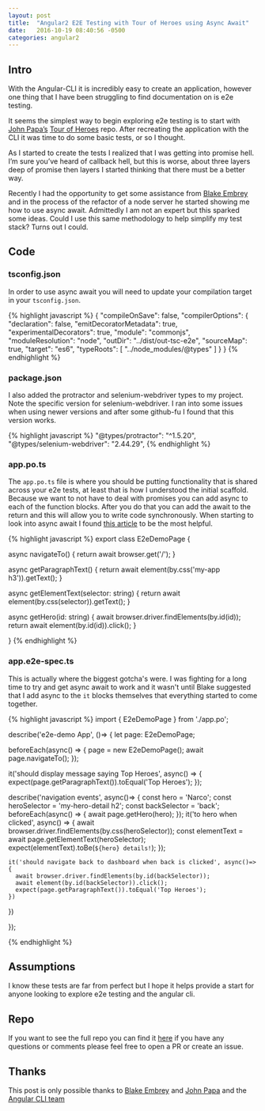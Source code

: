 ```yaml
---
layout: post
title:  "Angular2 E2E Testing with Tour of Heroes using Async Await"
date:   2016-10-19 08:40:56 -0500
categories: angular2
---
```

## Intro

With the Angular-CLI it is incredibly easy to create an application, however one thing that I have been struggling to
find documentation on is e2e testing.

It seems the simplest way to begin exploring e2e testing is to start with [John Papa’s][john] [Tour of Heroes][toh] repo.
After recreating the application with the CLI it was time to do some basic tests, or so I thought.

As I started to create the tests I realized that I was getting into promise hell. I’m sure you’ve heard of callback hell,
but this is worse, about three layers deep of promise then layers I started thinking that there must be a better way.

Recently I had the opportunity to get some assistance from [Blake Embrey][blake] and in the process of the refactor
of a node server he started showing me how to use async await.  Admittedly I am not an expert but this sparked some ideas.
Could I use this same methodology to help simplify my test stack?  Turns out I could.

## Code
### tsconfig.json

In order to use async await you will need to update your compilation target in your `tsconfig.json`.

{% highlight javascript %}
{
  "compileOnSave": false,
  "compilerOptions": {
    "declaration": false,
    "emitDecoratorMetadata": true,
    "experimentalDecorators": true,
    "module": "commonjs",
    "moduleResolution": "node",
    "outDir": "../dist/out-tsc-e2e",
    "sourceMap": true,
    "target": "es6",
    "typeRoots": [
      "../node_modules/@types"
    ]
  }
}
{% endhighlight %}

### package.json

I also added the protractor and selenium-webdriver types to my project.  Note the specific version for selenium-webdriver.
I ran into some issues when using newer versions and after some github-fu I found that this version works.

{% highlight javascript %}
"@types/protractor": "^1.5.20",
"@types/selenium-webdriver": "2.44.29",
{% endhighlight %}


### app.po.ts

The `app.po.ts` file is where you should be putting functionality that is shared across your e2e tests, at least that is how
I understood the initial scaffold.  Because we want to not have to deal with promises you can add async to each of the
function blocks. After you do that you can add the await to the return and this will allow you to write code synchronously.
When starting to look into async await I found [this article][ponyfoo] to be the most helpful.

{% highlight javascript %}
export class E2eDemoPage {

  async navigateTo() {
    return await browser.get('/');
  }

  async getParagraphText() {
    return await element(by.css('my-app h3')).getText();
  }

  async getElementText(selector: string) {
    return await element(by.css(selector)).getText();
  }

  async getHero(id: string) {
    await browser.driver.findElements(by.id(id));
    return await element(by.id(id)).click();
  }

}
{% endhighlight %}

### app.e2e-spec.ts

This is actually where the biggest gotcha's were.  I was fighting for a long time to try and get async await to work
and it wasn't until Blake suggested that I add async to the `it` blocks themselves that everything started to come together.

{% highlight javascript %}
import { E2eDemoPage } from './app.po';

describe('e2e-demo App', ()=> {
  let page: E2eDemoPage;

  beforeEach(async() => {
    page = new E2eDemoPage();
    await page.navigateTo();
  });

  it('should display message saying Top Heroes', async() => {
    expect(page.getParagraphText()).toEqual('Top Heroes');
  });

  describe('navigation events', async()=> {
    const hero = 'Narco';
    const heroSelector = 'my-hero-detail h2';
    const backSelector = 'back';
    beforeEach(async() => {
      await page.getHero(hero);
    });
    it('to hero when clicked', async() => {
      await browser.driver.findElements(by.css(heroSelector));
      const elementText = await page.getElementText(heroSelector);
      expect(elementText).toBe(`${hero} details!`);
    });

    it('should navigate back to dashboard when back is clicked', async()=> {
      await browser.driver.findElements(by.id(backSelector));
      await element(by.id(backSelector)).click();
      expect(page.getParagraphText()).toEqual('Top Heroes');
    })
  })

});

{% endhighlight %}

## Assumptions
I know these tests are far from perfect but I hope it helps provide a start for anyone looking to explore e2e testing and
the angular cli.

## Repo
If you want to see the full repo you can find it [here][repo] if you have any questions or comments please feel free to open
a PR or create an issue.

## Thanks
This post is only possible thanks to [Blake Embrey][blake] and [John Papa][john] and the [Angular CLI team][cli]

[ponyfoo]: https://ponyfoo.com/articles/understanding-javascript-async-await
[toh]: https://github.com/johnpapa/angular2-tour-of-heroes
[repo]: https://github.com/zackarychapple/e2e-demo
[blake]: https://twitter.com/blakeembrey
[john]: https://twitter.com/John_Papa
[cli]: https://github.com/angular/angular-cli/graphs/contributors